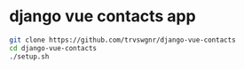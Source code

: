 # django vue contacts app

```bash
git clone https://github.com/trvswgnr/django-vue-contacts
cd django-vue-contacts
./setup.sh
```
